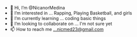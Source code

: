 - 👋 Hi, I’m @NicanorMedina
- 👀 I’m interested in ... Rapping, Playing Basketball, and girls
- 🌱 I’m currently learning ... coding basic things
- 💞️ I’m looking to collaborate on ... I'm not sure yet
- 📫 How to reach me ...nicmed23@gmail.com

<!---
NicanorMedina/NicanorMedina is a ✨ special ✨ repository because its `README.md` (this file) appears on your GitHub profile.
You can click the Preview link to take a look at your changes.
--->

